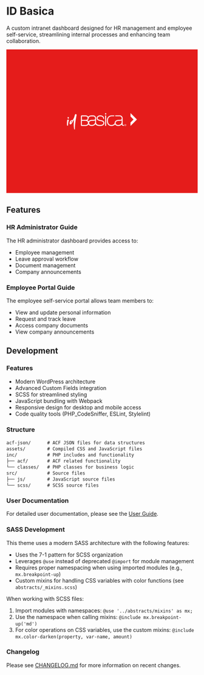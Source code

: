 # ID Basica

A custom intranet dashboard designed for HR management and employee self-service, streamlining internal processes and enhancing team collaboration.

![Dashboard Screenshot](screenshot.png)

## Features

### HR Administrator Guide

The HR administrator dashboard provides access to:
- Employee management
- Leave approval workflow
- Document management
- Company announcements

### Employee Portal Guide

The employee self-service portal allows team members to:
- View and update personal information
- Request and track leave
- Access company documents
- View company announcements

## Development

### Features

- Modern WordPress architecture
- Advanced Custom Fields integration
- SCSS for streamlined styling
- JavaScript bundling with Webpack
- Responsive design for desktop and mobile access
- Code quality tools (PHP_CodeSniffer, ESLint, Stylelint)

### Structure

```
acf-json/      # ACF JSON files for data structures
assets/        # Compiled CSS and JavaScript files
inc/           # PHP includes and functionality
├── acf/       # ACF related functionality
└── classes/   # PHP classes for business logic
src/           # Source files
├── js/        # JavaScript source files
└── scss/      # SCSS source files
```

### User Documentation

For detailed user documentation, please see the [User Guide](docs/user-guide.md).

### SASS Development

This theme uses a modern SASS architecture with the following features:

- Uses the 7-1 pattern for SCSS organization
- Leverages `@use` instead of deprecated `@import` for module management
- Requires proper namespacing when using imported modules (e.g., `mx.breakpoint-up`)
- Custom mixins for handling CSS variables with color functions (see `abstracts/_mixins.scss`)

When working with SCSS files:
1. Import modules with namespaces: `@use '../abstracts/mixins' as mx;`
2. Use the namespace when calling mixins: `@include mx.breakpoint-up('md')`
3. For color operations on CSS variables, use the custom mixins: `@include mx.color-darken(property, var-name, amount)`

### Changelog

Please see [CHANGELOG.md](CHANGELOG.md) for more information on recent changes.
